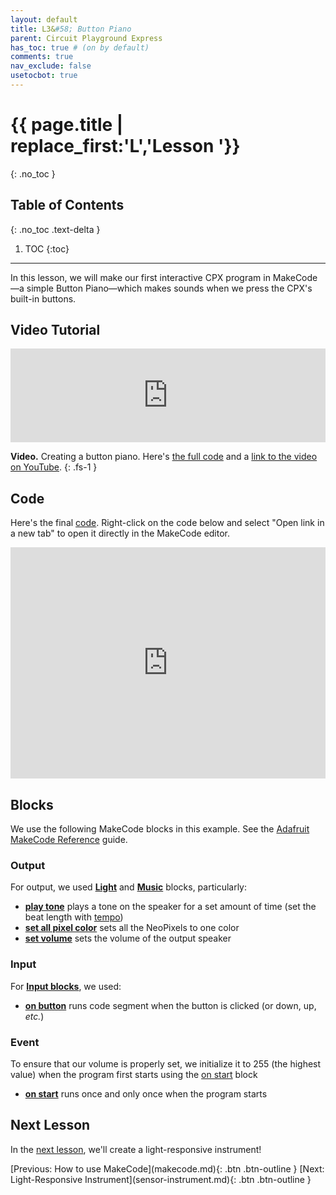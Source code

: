```yaml
---
layout: default
title: L3&#58; Button Piano
parent: Circuit Playground Express
has_toc: true # (on by default)
comments: true
nav_exclude: false
usetocbot: true
---
```

# {{ page.title | replace_first:'L','Lesson '}}
{: .no_toc }

## Table of Contents
{: .no_toc .text-delta }

1. TOC
{:toc}
---

In this lesson, we will make our first interactive CPX program in MakeCode—a simple Button Piano—which makes sounds when we press the CPX's built-in buttons.

<!-- Notes to self on lesson:
* Introduce notion of button
* Show how MakeCode supports four different button events: click, up, down, etc.
* If you have a block that doesn't have a notch up top, it means it will run an event when -->
<!-- Ref: https://youtu.be/NIKu0-Tgh2M (MakeCode Tutorial) -->

## Video Tutorial

<div class="iframe-container">
  <iframe width="100%" src="https://www.youtube.com/embed/wCSWP6PhNvY" title="YouTube video player" frameborder="0" allow="accelerometer; autoplay; clipboard-write; encrypted-media; gyroscope; picture-in-picture; web-share" allowfullscreen></iframe>
</div>

**Video.** Creating a button piano. Here's [the full code](https://makecode.com/_EyqF3g3xb6Cy) and a [link to the video on YouTube](https://youtu.be/wCSWP6PhNvY).
{: .fs-1 }

## Code

Here's the final [code](https://makecode.com/_EyqF3g3xb6Cy). Right-click on the code below and select "Open link in a new tab" to open it directly in the MakeCode editor.

<div style="position:relative;height:calc(300px + 5em);width:100%;overflow:hidden;"><iframe style="position:absolute;top:0;left:0;width:100%;height:100%;" src="https://makecode.adafruit.com/---codeembed#pub:_EsoWP4RwKXJK" allowfullscreen="allowfullscreen" frameborder="0" sandbox="allow-scripts allow-same-origin"></iframe></div>

## Blocks

We use the following MakeCode blocks in this example. See the [Adafruit MakeCode Reference](https://makecode.adafruit.com/reference) guide.

### Output

For output, we used **[Light](https://makecode.adafruit.com/reference/light)** and **[Music](https://makecode.adafruit.com/reference/music)** blocks, particularly:

- **[play tone](https://makecode.adafruit.com/reference/music/play-tone)** plays a tone on the speaker for a set amount of time (set the beat length with [tempo](https://makecode.adafruit.com/reference/music/tempo))
- **[set all pixel color](https://makecode.adafruit.com/reference/light/set-all)** sets all the NeoPixels to one color
- **[set volume](https://makecode.adafruit.com/reference/music/set-volume)** sets the volume of the output speaker

### Input

For **[Input blocks](https://makecode.adafruit.com/reference/input)**, we used:

- **[on button](https://makecode.adafruit.com/reference/input/button/on-event)** runs code segment when the button is clicked (or down, up, *etc.*)

### Event

To ensure that our volume is properly set, we initialize it to 255 (the highest value) when the program first starts using the [on start](https://makecode.adafruit.com/blocks/on-start) block

- **[on start](https://makecode.adafruit.com/blocks/on-start)** runs once and only once when the program starts

## Next Lesson

In the [next lesson](sensor-instrument.md), we'll create a light-responsive instrument!

<span class="fs-6">
[Previous: How to use MakeCode](makecode.md){: .btn .btn-outline }
[Next: Light-Responsive Instrument](sensor-instrument.md){: .btn .btn-outline }
</span>
